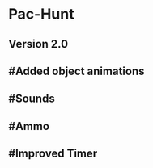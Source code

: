 # Pac-Hunt
Version 2.0
-----------------
#Added object animations
-----------------
#Sounds
-----------------
#Ammo
-----------------
#Improved Timer
-----------------
